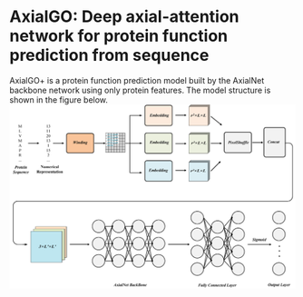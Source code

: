 # AxialGO: Deep axial-attention network for protein function prediction from sequence

AxialGO+ is a protein function prediction model built by the AxialNet backbone network using only protein features. The model structure is shown in the figure below.
![AxialGO](https://github.com/Worldseer/AxialGO/blob/main/images/AxialGO.jpg)

